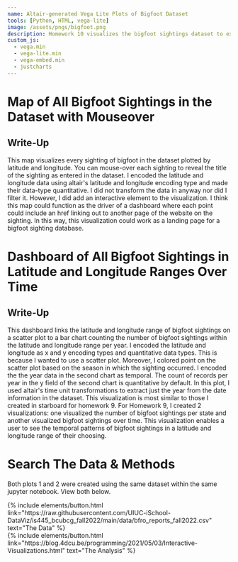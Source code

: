 ```yaml
---
name: Altair-generated Vega Lite Plots of Bigfoot Dataset
tools: [Python, HTML, vega-lite]
image: /assets/pngs/bigfoot.png
description: Homework 10 visualizes the bigfoot sightings dataset to explore the interactive visualization capabilities of Altair and Vega Lite
custom_js:
  - vega.min
  - vega-lite.min
  - vega-embed.min
  - justcharts
---
```



# Map of All Bigfoot Sightings in the Dataset with Mouseover 

<vegachart schema-url="{{ site.baseurl }}/assets/json/mouse_over_map.json" style="width: 100%"></vegachart>

## Write-Up 

This map visualizes every sighting of bigfoot in the dataset plotted by latitude and longitude. You can mouse-over each sighting to reveal the title of the sighting as entered in the dataset. I encoded the latitude and longitude data using altair's latitude and longitude encoding type and made their data-type quantitative. I did not transform the data in anyway nor did I filter it. However, I did add an interactive element to the visualization. I think this map could function as the driver of a dashboard where each point could include an href linking out to another page of the website on the sighting. In this way, this visualization could work as a landing page for a bigfoot sighting database. 


# Dashboard of All Bigfoot Sightings in Latitude and Longitude Ranges Over Time

<vegachart schema-url="{{ site.baseurl }}/assets/json/scatter_driver.json" style="width: 100%"></vegachart>

## Write-Up 

This dashboard links the latitude and longitude range of bigfoot sightings on a scatter plot to a bar chart counting the number of bigfoot sightings within the latitude and longitude range per year. I encoded the latitude and longitude as x and y encoding types and quantitative data types. This is because I wanted to use a scatter plot. Moreover, I colored point on the scatter plot based on the season in which the sighting occurred. I encoded the the year data in the second chart as temporal. The count of records per year in the y field of the second chart is quantitative by default. In this plot, I used altair's time unit transformations to extract just the year from the date information in the dataset. This visualization is most similar to those I created in starboard for homework 9. For Homework 9, I created 2 visualizations: one visualized the number of bigfoot sightings per state and another visualized bigfoot sightings over time. This visualization enables a user to see the temporal patterns of bigfoot sightings in a latitude and longitude range of their choosing. 


# Search The Data & Methods

Both plots 1 and 2 were created using the same dataset within the same jupyter notebook. View both below. 


<div class="left">
{% include elements/button.html link="https://raw.githubusercontent.com/UIUC-iSchool-DataViz/is445_bcubcg_fall2022/main/data/bfro_reports_fall2022.csv" text="The Data" %}
</div>

<div class="right">
{% include elements/button.html link="https://blog.4dcu.be/programming/2021/05/03/Interactive-Visualizations.html" text="The Analysis" %}
</div>

